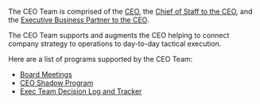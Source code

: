 The CEO Team is comprised of the [CEO](../../team/ceo/index.md), the [Chief of Staff to the CEO](../../team/index.md#connor-obrien), and the [Executive Business Partner to the CEO](../../team/index.md#sally-voisen).

The CEO Team supports and augments the CEO helping to connect company strategy to operations to day-to-day tactical execution.

Here are a list of programs supported by the CEO Team:

- [Board Meetings](https://docs.google.com/document/d/1gPZycyHduo0OB-6PgfuMvTFx95a0rNFmWaPR7E3R7qg/edit?usp=sharing)
- [CEO Shadow Program](ceo-shadow-program.md)
- [Exec Team Decision Log and Tracker](https://docs.google.com/document/d/14snvXSR_SosGfO9GFZHZ4GPy94omcEuDUUKrLdqUQuw/edit?usp=sharing)
